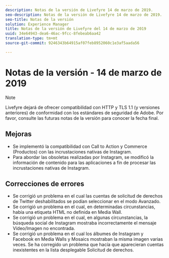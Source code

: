 ```yaml
---
description: Notas de la versión de Livefyre 14 de marzo de 2019.
seo-description: Notas de la versión de Livefyre 14 de marzo de 2019.
seo-title: Notas de la versión
solution: Experience Manager
title: Notas de la versión de Livefyre del 14 de marzo de 2019
uuid: 34e64943-dea6-46ac-9fcc-8febeab6aa42
translation-type: tm+mt
source-git-commit: 9246343b64915af07feb8952060c1e3af5aada56

---
```



# Notas de la versión - 14 de marzo de 2019

>[!NOTE]
>
>Livefyre dejará de ofrecer compatibilidad con HTTP y TLS 1.1 (y versiones anteriores) de conformidad con los estándares de seguridad de Adobe.  Por favor, consulte las futuras notas de la versión para conocer la fecha final.

## Mejoras

* Se implementó la compatibilidad con Call to Action y Commerce (Productos) con las incrustaciones nativas de Instagram.
* Para abordar las obsoletas realizadas por Instagram, se modificó la información de contenido para las aplicaciones a fin de procesar las incrustaciones nativas de Instagram.


## Correcciones de errores

* Se corrigió un problema en el cual las cuentas de solicitud de derechos de Twitter deshabilitados se podían seleccionar en el modo Avanzado.
* Se corrigió un problema en el cual, en determinadas circunstancias, había una etiqueta HTML no definida en Media Wall.
* Se corrigió un problema en el cual, en algunas circunstancias, la búsqueda social de Instagram mostraba incorrectamente el mensaje Vídeo/Imagen no encontrada.
* Se corrigió un problema en el cual los álbumes de Instagram y Facebook en Media Walls y Mosaics mostraban la misma imagen varias veces.
Se ha corregido un problema que hacía que aparecieran cuentas inexistentes en la lista desplegable Solicitud de derechos.